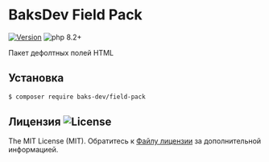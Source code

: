 # BaksDev Field Pack

[![Version](https://img.shields.io/badge/version-7.0.11-blue)](https://github.com/baks-dev/field-pack/releases)
![php 8.2+](https://img.shields.io/badge/php-min%208.1-red.svg)

Пакет дефолтных полей HTML

## Установка

``` bash
$ composer require baks-dev/field-pack
```

## Лицензия ![License](https://img.shields.io/badge/MIT-green)

The MIT License (MIT). Обратитесь к [Файлу лицензии](LICENSE.md) за дополнительной информацией.
